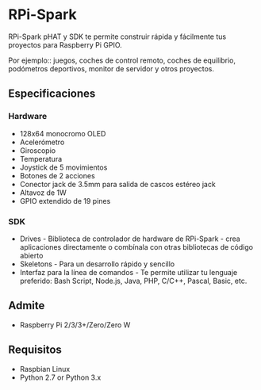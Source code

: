 <!--
---
name: RPi-Spark
class: board
type: display, audio, multi, sensor, IO
formfactor: pHAT
manufacturer: mobiNRG
collected: Other
description: RPi-Spark pHAT y SDK te permite construir rápidamente proyectos para Raspberry Pi GPIO.
url: https://www.mobinrg.com
github: https://github.com/mobinrg/rpi_spark_foundations
buy: https://www.mobinrg.com/pages/products/rpi_spark
image: 'rpi-spark.png'
pincount: 40
eeprom: no
power:
  '1':
  '2':
ground:
  '6':
  '9':
  '14':
  '20':
  '25':
  '30':
  '34':
  '39':
pin:
  '3':
    mode: i2c
  '5':
    mode: i2c
  '19':
    name: DSP_MOSI
    mode: spi
  '21':
    name: DSP_DC
    mode: spi
  '23':
    name: DSP_CLK
    mode: spi
  '24':
    name: DSP_CS
    mode: spi
  '22':
    name: MOTION_INT
    mode: input
  '13':
    name: JOY_R
    mode: input
    active: low
  '18':
    name: JOY_C
    mode: input
    active: low
  '29':
    name: JOY_U
    mode: input
    active: low
  '31':
    name: JOY_D
    mode: input
    active: low
  '37':
    name: JOY_L
    mode: input
    active: low
  '15':
    name: SW_A
    mode: input
    active: low
  '16':
    name: SW_B
    mode: input
    active: low
  '33':
    name: AUDIO_R/SPK
    mode: output
  '32':
    name: AUDIO_L
    mode: output
i2c:
  '0x68':
    name: accelerometer, gyroscope
    device: RPISpark
-->
# RPi-Spark

RPi-Spark pHAT y SDK te permite construir rápida y fácilmente tus proyectos para Raspberry Pi GPIO.

Por ejemplo:: juegos, coches de control remoto, coches de equilibrio, podómetros deportivos, monitor de servidor y otros proyectos.

## Especificaciones

### Hardware

* 128x64 monocromo OLED
* Acelerómetro
* Giroscopio
* Temperatura
* Joystick de 5 movimientos
* Botones de 2 acciones
* Conector jack de 3.5mm para salida de cascos estéreo jack
* Altavoz de 1W
* GPIO extendido de 19 pines 

### SDK

* Drives - Biblioteca de controlador de hardware de RPi-Spark - crea aplicaciones directamente o combínala con otras bibliotecas de código abierto
* Skeletons - Para un desarrollo rápido y sencillo
* Interfaz para la línea de comandos - Te permite utilizar tu lenguaje preferido: Bash Script, Node.js, Java, PHP, C/C++, Pascal, Basic, etc.

## Admite

* Raspberry Pi 2/3/3+/Zero/Zero W

## Requisitos

* Raspbian Linux
* Python 2.7 or Python 3.x
